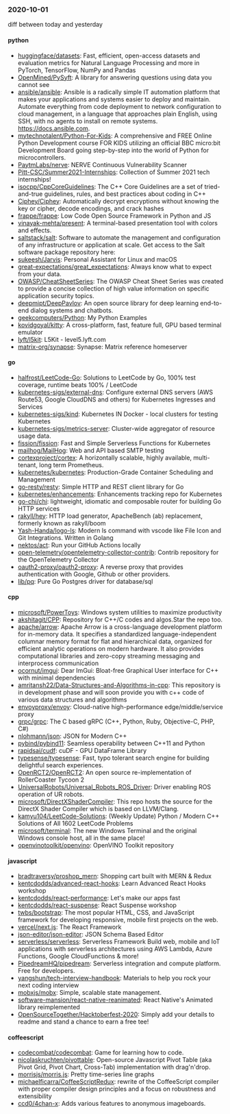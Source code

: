### 2020-10-01
diff between today and yesterday

#### python
* [huggingface/datasets](https://github.com/huggingface/datasets):  Fast, efficient, open-access datasets and evaluation metrics for Natural Language Processing and more in PyTorch, TensorFlow, NumPy and Pandas
* [OpenMined/PySyft](https://github.com/OpenMined/PySyft): A library for answering questions using data you cannot see
* [ansible/ansible](https://github.com/ansible/ansible): Ansible is a radically simple IT automation platform that makes your applications and systems easier to deploy and maintain. Automate everything from code deployment to network configuration to cloud management, in a language that approaches plain English, using SSH, with no agents to install on remote systems. https://docs.ansible.com.
* [mytechnotalent/Python-For-Kids](https://github.com/mytechnotalent/Python-For-Kids): A comprehensive and FREE Online Python Development course FOR KIDS utilizing an official BBC micro:bit Development Board going step-by-step into the world of Python for microcontrollers.
* [PaytmLabs/nerve](https://github.com/PaytmLabs/nerve): NERVE Continuous Vulnerability Scanner
* [Pitt-CSC/Summer2021-Internships](https://github.com/Pitt-CSC/Summer2021-Internships): Collection of Summer 2021 tech internships!
* [isocpp/CppCoreGuidelines](https://github.com/isocpp/CppCoreGuidelines): The C++ Core Guidelines are a set of tried-and-true guidelines, rules, and best practices about coding in C++
* [Ciphey/Ciphey](https://github.com/Ciphey/Ciphey):  Automatically decrypt encryptions without knowing the key or cipher, decode encodings, and crack hashes 
* [frappe/frappe](https://github.com/frappe/frappe): Low Code Open Source Framework in Python and JS
* [vinayak-mehta/present](https://github.com/vinayak-mehta/present): A terminal-based presentation tool with colors and effects.
* [saltstack/salt](https://github.com/saltstack/salt): Software to automate the management and configuration of any infrastructure or application at scale. Get access to the Salt software package repository here:
* [sukeesh/Jarvis](https://github.com/sukeesh/Jarvis): Personal Assistant for Linux and macOS
* [great-expectations/great_expectations](https://github.com/great-expectations/great_expectations): Always know what to expect from your data.
* [OWASP/CheatSheetSeries](https://github.com/OWASP/CheatSheetSeries): The OWASP Cheat Sheet Series was created to provide a concise collection of high value information on specific application security topics.
* [deepmipt/DeepPavlov](https://github.com/deepmipt/DeepPavlov): An open source library for deep learning end-to-end dialog systems and chatbots.
* [geekcomputers/Python](https://github.com/geekcomputers/Python): My Python Examples
* [kovidgoyal/kitty](https://github.com/kovidgoyal/kitty): A cross-platform, fast, feature full, GPU based terminal emulator
* [lyft/l5kit](https://github.com/lyft/l5kit): L5Kit - level5.lyft.com
* [matrix-org/synapse](https://github.com/matrix-org/synapse): Synapse: Matrix reference homeserver

#### go
* [halfrost/LeetCode-Go](https://github.com/halfrost/LeetCode-Go):  Solutions to LeetCode by Go, 100% test coverage, runtime beats 100% / LeetCode 
* [kubernetes-sigs/external-dns](https://github.com/kubernetes-sigs/external-dns): Configure external DNS servers (AWS Route53, Google CloudDNS and others) for Kubernetes Ingresses and Services
* [kubernetes-sigs/kind](https://github.com/kubernetes-sigs/kind): Kubernetes IN Docker - local clusters for testing Kubernetes
* [kubernetes-sigs/metrics-server](https://github.com/kubernetes-sigs/metrics-server): Cluster-wide aggregator of resource usage data.
* [fission/fission](https://github.com/fission/fission): Fast and Simple Serverless Functions for Kubernetes
* [mailhog/MailHog](https://github.com/mailhog/MailHog): Web and API based SMTP testing
* [cortexproject/cortex](https://github.com/cortexproject/cortex): A horizontally scalable, highly available, multi-tenant, long term Prometheus.
* [kubernetes/kubernetes](https://github.com/kubernetes/kubernetes): Production-Grade Container Scheduling and Management
* [go-resty/resty](https://github.com/go-resty/resty): Simple HTTP and REST client library for Go
* [kubernetes/enhancements](https://github.com/kubernetes/enhancements): Enhancements tracking repo for Kubernetes
* [go-chi/chi](https://github.com/go-chi/chi): lightweight, idiomatic and composable router for building Go HTTP services
* [rakyll/hey](https://github.com/rakyll/hey): HTTP load generator, ApacheBench (ab) replacement, formerly known as rakyll/boom
* [Yash-Handa/logo-ls](https://github.com/Yash-Handa/logo-ls): Modern ls command with vscode like File Icon and Git Integrations. Written in Golang
* [nektos/act](https://github.com/nektos/act): Run your GitHub Actions locally 
* [open-telemetry/opentelemetry-collector-contrib](https://github.com/open-telemetry/opentelemetry-collector-contrib): Contrib repository for the OpenTelemetry Collector
* [oauth2-proxy/oauth2-proxy](https://github.com/oauth2-proxy/oauth2-proxy): A reverse proxy that provides authentication with Google, Github or other providers.
* [lib/pq](https://github.com/lib/pq): Pure Go Postgres driver for database/sql

#### cpp
* [microsoft/PowerToys](https://github.com/microsoft/PowerToys): Windows system utilities to maximize productivity
* [akshitagit/CPP](https://github.com/akshitagit/CPP): Repository for C++/C codes and algos.Star the repo too.
* [apache/arrow](https://github.com/apache/arrow): Apache Arrow is a cross-language development platform for in-memory data. It specifies a standardized language-independent columnar memory format for flat and hierarchical data, organized for efficient analytic operations on modern hardware. It also provides computational libraries and zero-copy streaming messaging and interprocess communication
* [ocornut/imgui](https://github.com/ocornut/imgui): Dear ImGui: Bloat-free Graphical User interface for C++ with minimal dependencies
* [amritansh22/Data-Structures-and-Algorithms-in-cpp](https://github.com/amritansh22/Data-Structures-and-Algorithms-in-cpp): This repository is in development phase and will soon provide you with c++ code of various data structures and algorithms
* [envoyproxy/envoy](https://github.com/envoyproxy/envoy): Cloud-native high-performance edge/middle/service proxy
* [grpc/grpc](https://github.com/grpc/grpc): The C based gRPC (C++, Python, Ruby, Objective-C, PHP, C#)
* [nlohmann/json](https://github.com/nlohmann/json): JSON for Modern C++
* [pybind/pybind11](https://github.com/pybind/pybind11): Seamless operability between C++11 and Python
* [rapidsai/cudf](https://github.com/rapidsai/cudf): cuDF - GPU DataFrame Library
* [typesense/typesense](https://github.com/typesense/typesense): Fast, typo tolerant search engine for building delightful search experiences.
* [OpenRCT2/OpenRCT2](https://github.com/OpenRCT2/OpenRCT2): An open source re-implementation of RollerCoaster Tycoon 2 
* [UniversalRobots/Universal_Robots_ROS_Driver](https://github.com/UniversalRobots/Universal_Robots_ROS_Driver): Driver enabling ROS operation of UR robots.
* [microsoft/DirectXShaderCompiler](https://github.com/microsoft/DirectXShaderCompiler): This repo hosts the source for the DirectX Shader Compiler which is based on LLVM/Clang.
* [kamyu104/LeetCode-Solutions](https://github.com/kamyu104/LeetCode-Solutions): (Weekly Update) Python / Modern C++ Solutions of All 1602 LeetCode Problems
* [microsoft/terminal](https://github.com/microsoft/terminal): The new Windows Terminal and the original Windows console host, all in the same place!
* [openvinotoolkit/openvino](https://github.com/openvinotoolkit/openvino): OpenVINO Toolkit repository

#### javascript
* [bradtraversy/proshop_mern](https://github.com/bradtraversy/proshop_mern): Shopping cart built with MERN & Redux
* [kentcdodds/advanced-react-hooks](https://github.com/kentcdodds/advanced-react-hooks): Learn Advanced React Hooks workshop
* [kentcdodds/react-performance](https://github.com/kentcdodds/react-performance): Let's make our apps fast 
* [kentcdodds/react-suspense](https://github.com/kentcdodds/react-suspense): React Suspense workshop
* [twbs/bootstrap](https://github.com/twbs/bootstrap): The most popular HTML, CSS, and JavaScript framework for developing responsive, mobile first projects on the web.
* [vercel/next.js](https://github.com/vercel/next.js): The React Framework
* [json-editor/json-editor](https://github.com/json-editor/json-editor): JSON Schema Based Editor
* [serverless/serverless](https://github.com/serverless/serverless):  Serverless Framework  Build web, mobile and IoT applications with serverless architectures using AWS Lambda, Azure Functions, Google CloudFunctions & more! 
* [PipedreamHQ/pipedream](https://github.com/PipedreamHQ/pipedream): Serverless integration and compute platform. Free for developers.
* [yangshun/tech-interview-handbook](https://github.com/yangshun/tech-interview-handbook):  Materials to help you rock your next coding interview
* [mobxjs/mobx](https://github.com/mobxjs/mobx): Simple, scalable state management.
* [software-mansion/react-native-reanimated](https://github.com/software-mansion/react-native-reanimated): React Native's Animated library reimplemented
* [OpenSourceTogether/Hacktoberfest-2020](https://github.com/OpenSourceTogether/Hacktoberfest-2020): Simply add your details to readme and stand a chance to earn a free tee! 

#### coffeescript
* [codecombat/codecombat](https://github.com/codecombat/codecombat): Game for learning how to code.
* [nicolaskruchten/pivottable](https://github.com/nicolaskruchten/pivottable): Open-source Javascript Pivot Table (aka Pivot Grid, Pivot Chart, Cross-Tab) implementation with drag'n'drop.
* [morrisjs/morris.js](https://github.com/morrisjs/morris.js): Pretty time-series line graphs
* [michaelficarra/CoffeeScriptRedux](https://github.com/michaelficarra/CoffeeScriptRedux):  rewrite of the CoffeeScript compiler with proper compiler design principles and a focus on robustness and extensibility
* [ccd0/4chan-x](https://github.com/ccd0/4chan-x): Adds various features to anonymous imageboards.
